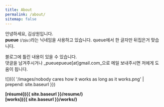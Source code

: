```yaml
---
title: About
permalink: /about/
sitemap: false
---
```

안녕하세요, 김상원입니다.  
**pueue** <small>(/ˈpjuː)</small>라는 닉네임을 사용하고 있습니다. queue에서 한 글자만 뒤집은거 맞습니다.

블로그에 틀린 내용이 있을 수 있습니다.  
댓글을 남겨주시거나 _pueuepueue[at]gmail.com_으로 메일 보내주시면 저에게 도움이 됩니다.

![]({{ '/images/nobody cares how it works as long as it works.png' | prepend: site.baseurl }})

**[résumé]({{ site.baseurl }}/resume/)**  
**[works]({{ site.baseurl }}/works/)**
